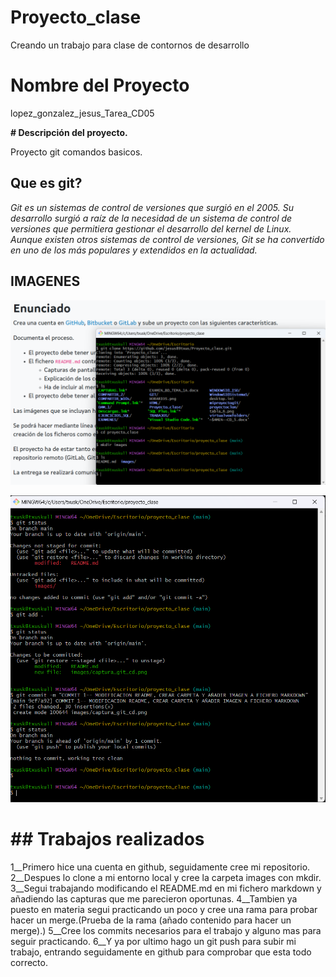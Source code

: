 # Proyecto_clase

Creando un trabajo para clase de contornos de desarrollo

# Nombre del Proyecto

lopez_gonzalez_jesus_Tarea_CD05

**# Descripción del proyecto.**

Proyecto git comandos basicos.

## Que es git?

*Git es un sistemas de control de versiones que surgió en el 2005. Su desarrollo surgió a raíz de la necesidad
de un sistema de control de versiones que permitiera gestionar el desarrollo del kernel de Linux. Aunque
existen otros sistemas de control de versiones, Git se ha convertido en uno de los más populares y extendidos
en la actualidad.*

## IMAGENES


![Captura creacion carpeta imagenes, la cual añado](images/captura_git_cd.png)

![Captura primer añadiendo primer commit](images/commit_2_a.png)

# ## Trabajos realizados

1__Primero hice una cuenta en github, seguidamente cree mi repositorio.
2__Despues lo clone a mi entorno local y cree la carpeta images con mkdir.
3__Segui trabajando modificando el README.md en mi fichero markdown y añadiendo las capturas que me parecieron oportunas.
4__Tambien ya puesto en materia segui practicando un poco y cree una rama para probar hacer un merge.(Prueba de la rama (añado contenido para hacer un merge).)
5__Cree los commits necesarios para el trabajo y alguno mas para seguir practicando.
6__Y ya por ultimo hago un git push para subir mi trabajo, entrando seguidamente en github para comprobar que esta todo correcto.